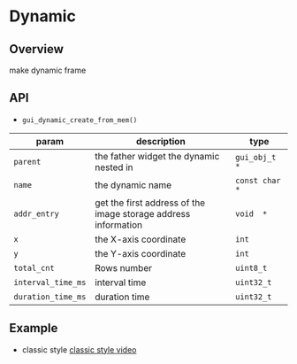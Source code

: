# Dynamic

## Overview
make dynamic frame

## API
-  `gui_dynamic_create_from_mem()` 

|param  | description  |type|
|--|--|--|
|`parent`|the father widget the dynamic nested in|`gui_obj_t  *`|
|`name`|the dynamic name|`const char  *`|
|`addr_entry`|get the first address of the image storage address information|`void  *`|
|`x`|the X-axis coordinate|`int`|
|`y`|the Y-axis coordinate|`int`|
|`total_cnt`|Rows number|`uint8_t `|
|`interval_time_ms`|interval time|`uint32_t `|
|`duration_time_ms`|duration time|`uint32_t `|

## Example
+ classic style
[classic style video](https://drive.google.com/file/d/1SwJ_j7mVQ0GoZEVxde2xhdVdUwBDqiu3/view?usp=sharing)




